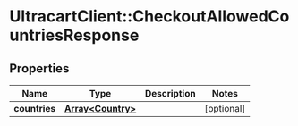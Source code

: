 # UltracartClient::CheckoutAllowedCountriesResponse

## Properties
Name | Type | Description | Notes
------------ | ------------- | ------------- | -------------
**countries** | [**Array&lt;Country&gt;**](Country.md) |  | [optional] 


